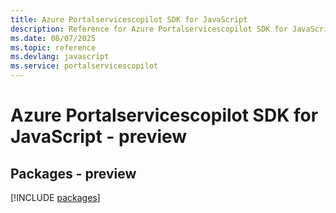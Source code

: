```yaml
---
title: Azure Portalservicescopilot SDK for JavaScript
description: Reference for Azure Portalservicescopilot SDK for JavaScript
ms.date: 08/07/2025
ms.topic: reference
ms.devlang: javascript
ms.service: portalservicescopilot
---
```

# Azure Portalservicescopilot SDK for JavaScript - preview
## Packages - preview
[!INCLUDE [packages](portalservicescopilot-index.md)]